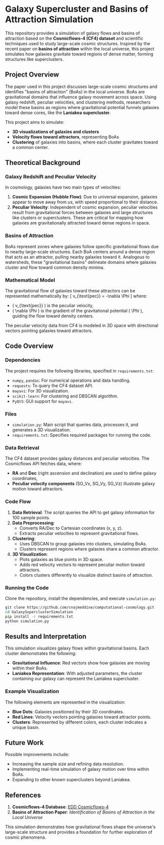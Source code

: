 # Galaxy Supercluster and Basins of Attraction Simulation

This repository provides a simulation of galaxy flows and basins of attraction based on the **Cosmicflows-4 (CF4) dataset** and scientific techniques used to study large-scale cosmic structures. Inspired by the recent paper on **basins of attraction** within the local universe, this project simulates how galaxies gravitate toward regions of dense matter, forming structures like superclusters.

## Project Overview

The paper used in this project discusses large-scale cosmic structures and identifies "basins of attraction" (BoAs) in the local universe. BoAs are gravitational domains that influence galaxy movement across space. Using galaxy redshift, peculiar velocities, and clustering methods, researchers model these basins as regions where gravitational potential funnels galaxies toward dense cores, like the **Laniakea supercluster**.

This project aims to simulate:
- **3D visualizations of galaxies and clusters**
- **Velocity flows toward attractors**, representing BoAs
- **Clustering** of galaxies into basins, where each cluster gravitates toward a common center.

## Theoretical Background

### Galaxy Redshift and Peculiar Velocity
In cosmology, galaxies have two main types of velocities:
1. **Cosmic Expansion (Hubble Flow)**: Due to universal expansion, galaxies appear to move away from us, with speed proportional to their distance.
2. **Peculiar Velocity**: Independent of cosmic expansion, peculiar velocities result from gravitational forces between galaxies and large structures like clusters or superclusters. These are critical for mapping how galaxies are gravitationally attracted toward dense regions in space.

### Basins of Attraction
BoAs represent zones where galaxies follow specific gravitational flows due to nearby large-scale structures. Each BoA centers around a dense region that acts as an attractor, pulling nearby galaxies toward it. Analogous to watersheds, these "gravitational basins" delineate domains where galaxies cluster and flow toward common density minima.

### Mathematical Model
The gravitational flow of galaxies toward these attractors can be represented mathematically by:
\[
v_{\text{pec}} = -\nabla \Phi
\]
where:
- \( v_{\text{pec}} \) is the peculiar velocity,
- \( \nabla \Phi \) is the gradient of the gravitational potential \( \Phi \), guiding the flow toward density centers.

The peculiar velocity data from CF4 is modeled in 3D space with directional vectors pointing galaxies toward attractors.

## Code Overview

### Dependencies
The project requires the following libraries, specified in `requirements.txt`:
- `numpy`, `pandas`: For numerical operations and data handling.
- `requests`: To query the CF4 dataset API.
- `mayavi`: For 3D visualization.
- `scikit-learn`: For clustering and DBSCAN algorithm.
- `PyQt5`: GUI support for `mayavi`.

### Files
- `simulation.py`: Main script that queries data, processes it, and generates a 3D visualization.
- `requirements.txt`: Specifies required packages for running the code.

### Data Retrieval
The CF4 dataset provides galaxy distances and peculiar velocities. The Cosmicflows API fetches data, where:
- **RA** and **Dec** (right ascension and declination) are used to define galaxy coordinates,
- **Peculiar velocity components** (SG_Vx, SG_Vy, SG_Vz) illustrate galaxy motion toward attractors.

### Code Flow
1. **Data Retrieval**: The script queries the API to get galaxy information for 100 sample points.
2. **Data Preprocessing**:
   - Converts RA/Dec to Cartesian coordinates (x, y, z).
   - Extracts peculiar velocities to represent gravitational flows.
3. **Clustering**:
   - Uses DBSCAN to group galaxies into clusters, simulating BoAs.
   - Clusters represent regions where galaxies share a common attractor.
4. **3D Visualization**:
   - Plots galaxies as blue points in 3D space.
   - Adds red velocity vectors to represent peculiar motion toward attractors.
   - Colors clusters differently to visualize distinct basins of attraction.

### Running the Code
Clone the repository, install the dependencies, and execute `simulation.py`:
```bash
git clone https://github.com/cnajmeddine/computational-cosmology.git
cd GalaxySuperclusterSimulation
pip install -r requirements.txt
python simulation.py
```

## Results and Interpretation

This simulation visualizes galaxy flows within gravitational basins. Each cluster demonstrates the following:
- **Gravitational Influence**: Red vectors show how galaxies are moving within their BoAs.
- **Laniakea Representation**: With adjusted parameters, the cluster containing our galaxy can represent the Laniakea supercluster.

### Example Visualization
The following elements are represented in the visualization:
- **Blue Dots**: Galaxies positioned by their 3D coordinates.
- **Red Lines**: Velocity vectors pointing galaxies toward attractor points.
- **Clusters**: Represented by different colors, each cluster indicates a unique basin.

## Future Work
Possible improvements include:
- Increasing the sample size and refining data resolution.
- Implementing real-time simulation of galaxy motion over time within BoAs.
- Expanding to other known superclusters beyond Laniakea.

## References
1. **Cosmicflows-4 Database**: [EDD Cosmicflows-4](http://edd.ifa.hawaii.edu/CF4)
2. **Basins of Attraction Paper**: *Identification of Basins of Attraction in the Local Universe*

This simulation demonstrates how gravitational flows shape the universe's large-scale structure and provides a foundation for further exploration of cosmic phenomena.
